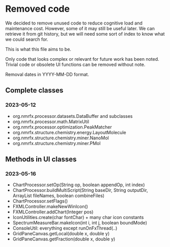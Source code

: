 # Removed code

We decided to remove unused code to reduce cognitive load and maintenance cost.
However, some of it may still be useful later.
We can retrieve it from git history, but we will need some sort of index to know what we could search for.

This is what this file aims to be.

Only code that looks complex or relevant for future work has been noted.
Trivial code or obsolete UI functions can be removed without note.

Removal dates in YYYY-MM-DD format.

## Complete classes

### 2023-05-12

* org.nmrfx.processor.datasets.DataBuffer and subclasses
* org.nmrfx.processor.math.MatrixUtil
* org.nmrfx.processor.optimization.PeakMatcher
* org.nmrfx.structure.chemistry.energy.LayoutMolecule
* org.nmrfx.structure.chemistry.miner.NanoMol
* org.nmrfx.structure.chemistry.miner.PMol

## Methods in UI classes

### 2023-05-16

* ChartProcessor.setOp(String op, boolean appendOp, int index)
* ChartProcessor.buildMultiScript(String baseDir, String outputDir, ArrayList<String> fileNames, boolean combineFiles)
* ChartProcessor.setFlags()
* FXMLController.makeNewWinIcon()
* FXMLController.addChart(Integer pos)
* IconUtilities.create(char fontChar) + many char icon constants
* SpectrumMeasureBar.makeIcon(int i, int j, boolean boundMode)
* ConsoleUtil: everything except runOnFxThread(..)
* GridPaneCanvas.getLocal(double x, double y)
* GridPaneCanvas.getFraction(double x, double y)